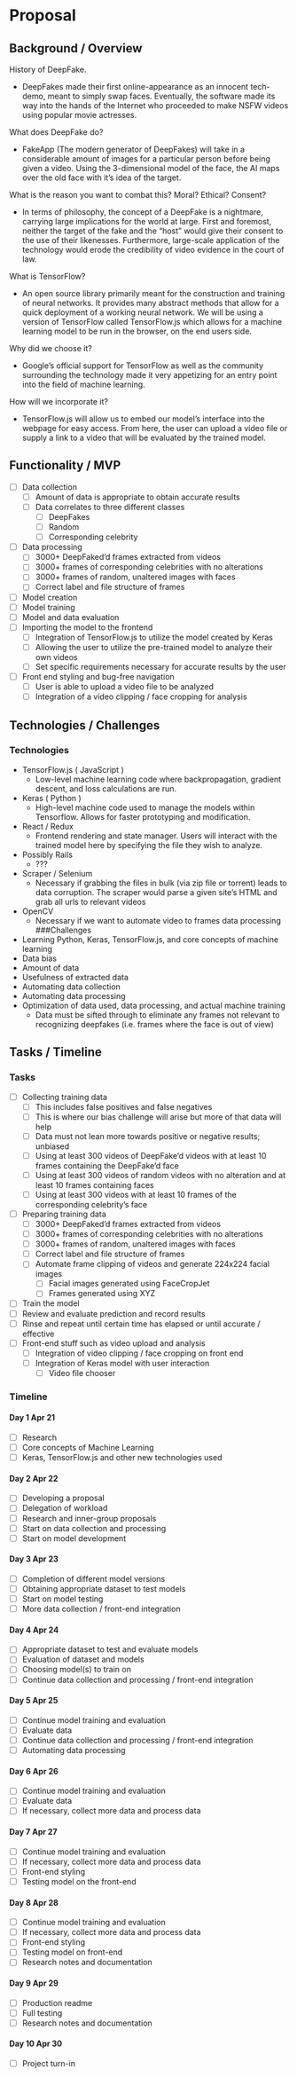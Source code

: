 # Proposal

## Background / Overview 
History of DeepFake.
* DeepFakes made their first online-appearance as an innocent tech-demo, meant to simply swap faces. Eventually, the software made its way into the hands of the Internet who proceeded to make NSFW videos using popular movie actresses.  

What does DeepFake do?
* FakeApp (The modern generator of DeepFakes) will take in a considerable amount of images for a particular person before being given a video. Using the 3-dimensional model of the face, the AI maps over the old face with it’s idea of the target.  

What is the reason you want to combat this? Moral? Ethical? Consent?
* In terms of philosophy, the concept of a DeepFake is a nightmare, carrying large implications for the world at large.  First and foremost, neither the target of the fake and the “host” would give their consent to the use of their likenesses. Furthermore, large-scale application of the technology would erode the credibility of video evidence in the court of law.  

What is TensorFlow?
* An open source library primarily meant for the construction and training of neural networks. It provides many abstract methods that allow for a quick deployment of a working neural network. We will be using a version of TensorFlow called TensorFlow.js which allows for a machine learning model to be run in the browser, on the end users side.  

Why did we choose it?
* Google’s official support for TensorFlow as well as the community surrounding the technology made it very appetizing for an entry point into the field of machine learning.  

How will we incorporate it?
* TensorFlow.js will allow us to embed our model’s interface into the webpage for easy access. From here, the user can upload a video file or supply a link to a video that will be evaluated by the trained model.  

## Functionality / MVP
- [ ] Data collection 
  - [ ] Amount of data is appropriate to obtain accurate results
  - [ ] Data correlates to three different classes
    - [ ] DeepFakes
    - [ ] Random
    - [ ] Corresponding celebrity
- [ ] Data processing
  - [ ] 3000+ DeepFaked’d frames extracted from videos 
  - [ ] 3000+ frames of corresponding celebrities with no alterations
  - [ ] 3000+ frames of random, unaltered images with faces
  - [ ] Correct label and file structure of frames 
- [ ] Model creation 
- [ ] Model training 
- [ ] Model and data evaluation
- [ ] Importing the model to the frontend
  - [ ] Integration of TensorFlow.js to utilize the model created by Keras 
  - [ ] Allowing the user to utilize the pre-trained model to analyze their own videos
  - [ ] Set specific requirements necessary for accurate results by the user
- [ ] Front end styling and bug-free navigation
  - [ ] User is able to upload a video file to be analyzed 
  - [ ] Integration of a video clipping / face cropping for analysis 

## Technologies / Challenges
### Technologies
* TensorFlow.js ( JavaScript )
  * Low-level machine learning code where backpropagation, gradient descent, and loss calculations are run.
* Keras ( Python )
  * High-level machine code used to manage the models within Tensorflow. Allows for faster prototyping and modification.
* React / Redux 
  * Frontend rendering and state manager. Users will interact with the trained model here by specifying the file they wish to analyze.
* Possibly Rails
  * ???
* Scraper / Selenium
  * Necessary if grabbing the files in bulk (via zip file or torrent) leads to data corruption. The scraper would parse a given site’s HTML and grab all urls to relevant videos  
* OpenCV
  * Necessary if we want to automate video to frames data processing
###Challenges
* Learning Python, Keras, TensorFlow.js, and core concepts of machine learning
* Data bias
* Amount of data
* Usefulness of extracted data
* Automating data collection
* Automating data processing
* Optimization of data used, data processing, and actual machine training
  * Data must be sifted through to eliminate any frames not relevant to recognizing deepfakes (i.e. frames where the face is out of view)

## Tasks / Timeline
### Tasks
- [ ] Collecting training data
  - [ ] This includes false positives and false negatives
  - [ ] This is where our bias challenge will arise but more of that data will help
  - [ ] Data must not lean more towards positive or negative results; unbiased
  - [ ] Using at least 300 videos of DeepFake’d videos with at least 10 frames containing the DeepFake’d face
  - [ ] Using at least 300 videos of random videos with no alteration and at least 10 frames containing faces 
  - [ ] Using at least 300 videos with at least 10 frames of the corresponding celebrity’s face
- [ ] Preparing training data
  - [ ] 3000+ DeepFaked’d frames extracted from videos 
  - [ ] 3000+ frames of corresponding celebrities with no alterations
  - [ ] 3000+ frames of random, unaltered images with faces
  - [ ] Correct label and file structure of frames 
  - [ ] Automate frame clipping of videos and generate 224x224 facial images
    - [ ] Facial images generated using FaceCropJet
    - [ ] Frames generated using XYZ
- [ ] Train the model
- [ ] Review and evaluate prediction and record results
- [ ] Rinse and repeat until certain time has elapsed or until accurate / effective
- [ ] Front-end stuff such as video upload and analysis
  - [ ] Integration of video clipping / face cropping on front end 
  - [ ] Integration of Keras model with user interaction 
    - [ ] Video file chooser

### Timeline  
#### Day 1 Apr 21  
- [ ] Research
- [ ] Core concepts of Machine Learning
- [ ] Keras, TensorFlow.js and other new technologies used   
#### Day 2 Apr 22  
- [ ] Developing a proposal
- [ ] Delegation of workload 
- [ ] Research and inner-group proposals
- [ ] Start on data collection and processing
- [ ] Start on model development  
#### Day 3 Apr 23  
- [ ] Completion of different model versions 
- [ ] Obtaining appropriate dataset to test models
- [ ] Start on model testing
- [ ] More data collection / front-end integration  
#### Day 4 Apr 24  
- [ ] Appropriate dataset to test and evaluate models
- [ ] Evaluation of dataset and models
- [ ] Choosing model(s) to train on
- [ ] Continue data collection and processing / front-end integration  
#### Day 5 Apr 25  
- [ ] Continue model training and evaluation 
- [ ] Evaluate data
- [ ] Continue data collection and processing / front-end integration
- [ ] Automating data processing  
#### Day 6 Apr 26  
- [ ] Continue model training and evaluation 
- [ ] Evaluate data 
- [ ] If necessary, collect more data and process data  
#### Day 7 Apr 27  
- [ ] Continue model training and evaluation
- [ ] If necessary, collect more data and process data
- [ ] Front-end styling
- [ ] Testing model on the front-end  
#### Day 8 Apr 28  
- [ ] Continue model training and evaluation
- [ ] If necessary, collect more data and process data
- [ ] Front-end styling
- [ ] Testing model on front-end 
- [ ] Research notes and documentation  
#### Day 9 Apr 29  
- [ ] Production readme 
- [ ] Full testing
- [ ] Research notes and documentation  
#### Day 10 Apr 30  
- [ ] Project turn-in  

